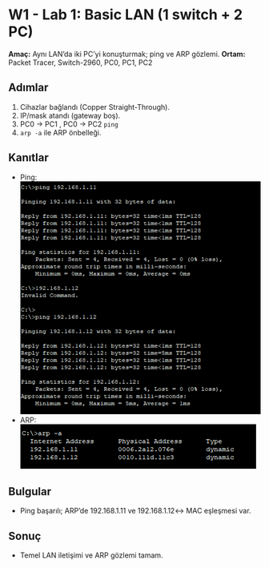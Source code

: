 # W1 - Lab 1: Basic LAN (1 switch + 2 PC)

**Amaç:** Aynı LAN’da iki PC’yi konuşturmak; ping ve ARP gözlemi.
**Ortam:** Packet Tracer, Switch-2960, PC0, PC1, PC2

## Adımlar
1) Cihazlar bağlandı (Copper Straight-Through).
2) IP/mask atandı (gateway boş).
3) PC0 → PC1 , PC0 → PC2 `ping`
4) `arp -a` ile ARP önbelleği.

## Kanıtlar
- Ping: ![ping](../diagrams/w1-lab1-ping.png)
- ARP: ![arp](../diagrams/w1-lab1-arp_-a.png)

## Bulgular
- Ping başarılı; ARP’de 192.168.1.11 ve 192.168.1.12↔ MAC eşleşmesi var.

## Sonuç
- Temel LAN iletişimi ve ARP gözlemi tamam.
